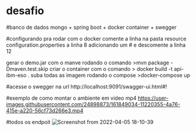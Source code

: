 # desafio
#banco de dados mongo + spring boot + docker container + swegger

#configurando pra rodar com o docker 
comente a linha na pasta resource configuration.properties  a linha 8 adicionando um # e descomente a linha 12

gerar o demo.jar com o manve rodando o comando >mvn package -Dmaven.test.skip
criar o container com o comando > docker build -t api-ibm-eso .
suba todas as imagem rodando o compose >docker-compose up

#acesse o swegger na url
http://localhost:9091/swagger-ui.html#!

#exemplo de como montar o ambiente em video mp4
https://user-images.githubusercontent.com/24898873/161849034-11220355-4a76-415e-a220-56cf73d266e3.mp4


#todos os endpoit
![Screenshot from 2022-04-05 18-10-39](https://user-images.githubusercontent.com/24898873/161849786-4aae77d9-92d4-47b7-9d06-417785288881.png)



